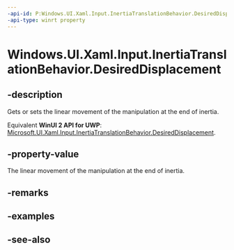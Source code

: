 ```yaml
---
-api-id: P:Windows.UI.Xaml.Input.InertiaTranslationBehavior.DesiredDisplacement
-api-type: winrt property
---
```


<!-- Property syntax
public double DesiredDisplacement { get;  set; }
-->

# Windows.UI.Xaml.Input.InertiaTranslationBehavior.DesiredDisplacement

## -description
Gets or sets the linear movement of the manipulation at the end of inertia.

Equivalent **WinUI 2 API for UWP**: [Microsoft.UI.Xaml.Input.InertiaTranslationBehavior.DesiredDisplacement](/windows/winui/api/microsoft.ui.xaml.input.inertiatranslationbehavior.desireddisplacement).

## -property-value
The linear movement of the manipulation at the end of inertia.

## -remarks

## -examples

## -see-also

